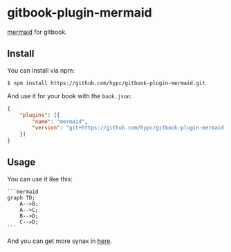 # gitbook-plugin-mermaid

[mermaid][] for gitbook.

## Install

You can install via npm:

```shell
$ npm install https://github.com/hypc/gitbook-plugin-mermaid.git
```

And use it for your book with the `book.json`:

```json
{
    "plugins": [{
        "name": "mermaid",
        "version": "git+https://github.com/hypc/gitbook-plugin-mermaid.git"
    }]
}
```

## Usage

You can use it like this:

    ```mermaid
    graph TD;
        A-->B;
        A-->C;
        B-->D;
        C-->D;
    ```

And you can get more synax in [here][mermaid].


[mermaid]: https://github.com/knsv/mermaid

